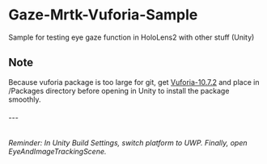 # Gaze-Mrtk-Vuforia-Sample
Sample for testing eye gaze function in HoloLens2 with other stuff (Unity)

## Note
Because vuforia package is too large for git, get [Vuforia-10.7.2](https://www.dropbox.com/sh/k5pv9btk3b5amho/AACw_EzHn0N1oDrP05bOhmvea?dl=0) and place in /Packages directory before opening in Unity to install the package smoothly.



###### ---

###### Reminder: In Unity Build Settings, switch platform to UWP. Finally, open EyeAndImageTrackingScene.
